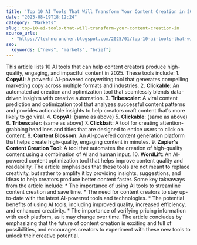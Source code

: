 ```yaml
---
title: 'Top 10 AI Tools That Will Transform Your Content Creation in 2025'
date: "2025-08-19T18:12:24"
category: "Markets"
slug: top-10-ai-tools-that-will-transform-your-content-creation-in
source_urls:
  - "https://techncruncher.blogspot.com/2025/01/top-10-ai-tools-that-will-transform.html"
seo:
  keywords: ["news", "markets", "brief"]
---
```

This article lists 10 AI tools that can help content creators produce high-quality, engaging, and impactful content in 2025. These tools include:  1. **CopyAI**: A powerful AI-powered copywriting tool that generates compelling marketing copy across multiple formats and industries. 2. **Clickable**: An automated ad creation and optimization tool that seamlessly blends data-driven insights with creative automation. 3. **Tribescaler**: A viral content prediction and optimization tool that analyzes successful content patterns and provides actionable insights to help creators craft content that's more likely to go viral. 4. **CopyAI**: (same as above) 5. **Clickable**: (same as above) 6. **Tribescaler**: (same as above) 7. **Clickbait**: A tool for creating attention-grabbing headlines and titles that are designed to entice users to click on content. 8. **Content Blossom**: An AI-powered content generation platform that helps create high-quality, engaging content in minutes. 9. **Zapier's Content Creation Tool**: A tool that automates the creation of high-quality content using a combination of AI and human input. 10. **WordLift**: An AI-powered content optimization tool that helps improve content quality and readability.  The article emphasizes that these tools are not meant to replace creativity, but rather to amplify it by providing insights, suggestions, and ideas to help creators produce better content faster.  Some key takeaways from the article include:  * The importance of using AI tools to streamline content creation and save time. * The need for content creators to stay up-to-date with the latest AI-powered tools and technologies. * The potential benefits of using AI tools, including improved quality, increased efficiency, and enhanced creativity. * The importance of verifying pricing information with each platform, as it may change over time.  The article concludes by emphasizing that the future of content creation is exciting and full of possibilities, and encourages creators to experiment with these new tools to unlock their creative potential. 
